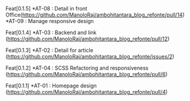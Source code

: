 Feat[0.1.5]
*AT-08 : Detail in front Office(https://github.com/ManoloRaj/ambohitantara_blog_refonte/pull/14)
*AT-09 : Manage responsive design

Feat[0.1.4]
*AT-03 : Backend and link (https://github.com/ManoloRaj/ambohitantara_blog_refonte/pull/12)

Feat[0.1.3]
*AT-02 : Detail for article (https://github.com/ManoloRaj/ambohitantara_blog_refonte/issues/2)

Feat[0.1.2]
*AT-04 : SCSS Refactoring and responsiveness (https://github.com/ManoloRaj/ambohitantara_blog_refonte/pull/6)

Feat[0.1.1]
*AT-01 : Homepage design (https://github.com/ManoloRaj/ambohitantara_blog_refonte/pull/4)